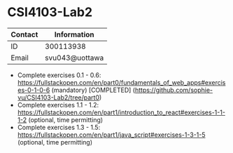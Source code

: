 # CSI4103-Lab2

| Contact      | Information |
| ----------- | ----------- |
| ID      | 300113938       |
| Email   | svu043@uottawa        |

* Complete exercises 0.1 - 0.6: https://fullstackopen.com/en/part0/fundamentals_of_web_apps#exercises-0-1-0-6 (mandatory) [COMPLETED] (https://github.com/sophie-vu/CSI4103-Lab2/tree/part0)
* Complete exercises 1.1 - 1.2: https://fullstackopen.com/en/part1/introduction_to_react#exercises-1-1-1-2 (optional, time permitting)
* Complete exercises 1.3 - 1.5: https://fullstackopen.com/en/part1/java_script#exercises-1-3-1-5 (optional, time permitting)
